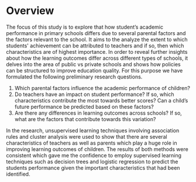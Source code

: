 # Overview
The focus of this study is to explore that how student’s academic performance in primary schools differs due to several parental factors and the factors relevant to the school. It aims to the analyze the extent to which students' achievement can be attributed to teachers and if so, then which characteristics are of highest importance. In order to reveal further insights about how the learning outcomes differ across different types of schools, it delves into the area of public vs private schools and shows how policies can be structured to improve education quality. For this purpose we have formulated the following preliminary research questions.
1.	Which parental factors influence the academic performance of children?
2.	Do teachers have an impact on student performance? If so, which characteristics contribute the most towards better scores? Can a child’s future performance be predicted based on these factors?
3.	Are there any differences in learning outcomes across schools? If so, what are the factors that contribute towards this variation?

In the research, unsupervised learning techniques involving association rules and cluster analysis were used to show that there are several characteristics of teachers as well as parents which play a huge role in improving learning outcomes of children. The results of both methods were consistent which gave me the confidence to employ supervised learning techniques such as decision trees and logistic regression to predict the students performance given the important characteristics that had been identified.


